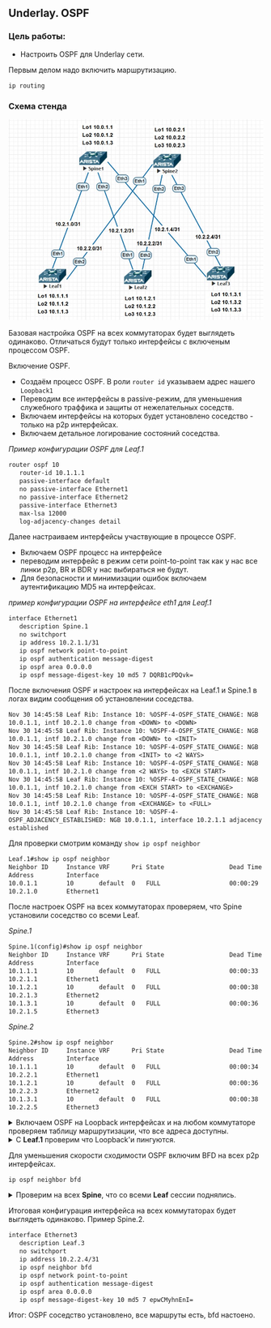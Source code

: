 ## Underlay. OSPF
### Цель работы:
 - Настроить OSPF для Underlay сети.

Первым делом надо включить маршрутизацию.

```
ip routing
```
### Схема стенда
![Topology.jpg](/Lab2/Topology.jpg)

Базовая настройка OSPF на всех коммутаторах будет выглядеть одинаково. Отличаться будут только интерфейсы с включеным процессом OSPF.

Включение OSPF.

- Создаём процесс OSPF. В роли `router id` указываем адрес нашего `Loopback1`
- Переводим все интерфейсы в passive-режим, для уменьшения служебного траффика и защиты от нежелательных соседств.
- Включаем интерфейсы на которых будет установлено соседство - только на p2p интерфейсах.
- Включаем детальное логирование состояний соседства.

_Пример конфигурации OSPF для Leaf.1_
```
router ospf 10
   router-id 10.1.1.1
   passive-interface default
   no passive-interface Ethernet1
   no passive-interface Ethernet2
   passive-interface Ethernet3
   max-lsa 12000
   log-adjacency-changes detail
```

Далее настраиваем интерфейсы участвующие в процессе OSPF.

- Включаем OSPF процесс на интерфейсе
- переводим интерфейс в режим сети point-to-point так как у нас все линки p2p, BR и BDR у нас выбираться не будут.
- Для безопасности и минимизации ошибок включаем аутентификацию MD5 на интерфейсах.
 
_пример конфигурации OSPF на интерфейсе eth1 для Leaf.1_
```
interface Ethernet1
   description Spine.1
   no switchport
   ip address 10.2.1.1/31
   ip ospf network point-to-point
   ip ospf authentication message-digest
   ip ospf area 0.0.0.0
   ip ospf message-digest-key 10 md5 7 DQRB1cPDQvk=
```
 
 После включения OSPF и настроек на интерфейсах на Leaf.1 и Spine.1 в логах видим сообщения об установлении соседства.

```
Nov 30 14:45:58 Leaf Rib: Instance 10: %OSPF-4-OSPF_STATE_CHANGE: NGB 10.0.1.1, intf 10.2.1.0 change from <DOWN> to <DOWN>
Nov 30 14:45:58 Leaf Rib: Instance 10: %OSPF-4-OSPF_STATE_CHANGE: NGB 10.0.1.1, intf 10.2.1.0 change from <DOWN> to <INIT>
Nov 30 14:45:58 Leaf Rib: Instance 10: %OSPF-4-OSPF_STATE_CHANGE: NGB 10.0.1.1, intf 10.2.1.0 change from <INIT> to <2 WAYS>
Nov 30 14:45:58 Leaf Rib: Instance 10: %OSPF-4-OSPF_STATE_CHANGE: NGB 10.0.1.1, intf 10.2.1.0 change from <2 WAYS> to <EXCH START>
Nov 30 14:45:58 Leaf Rib: Instance 10: %OSPF-4-OSPF_STATE_CHANGE: NGB 10.0.1.1, intf 10.2.1.0 change from <EXCH START> to <EXCHANGE>
Nov 30 14:45:58 Leaf Rib: Instance 10: %OSPF-4-OSPF_STATE_CHANGE: NGB 10.0.1.1, intf 10.2.1.0 change from <EXCHANGE> to <FULL>
Nov 30 14:45:58 Leaf Rib: Instance 10: %OSPF-4-OSPF_ADJACENCY_ESTABLISHED: NGB 10.0.1.1, interface 10.2.1.1 adjacency established 
```

Для проверки смотрим команду `show ip ospf neighbor`
```
Leaf.1#show ip ospf neighbor 
Neighbor ID     Instance VRF      Pri State                  Dead Time   Address         Interface
10.0.1.1        10       default  0   FULL                   00:00:29    10.2.1.0        Ethernet1
```

После настроек OSPF на всех коммутаторах проверяем, что Spine установили соседство со всеми Leaf.

_Spine.1_
```
Spine.1(config)#show ip ospf neighbor 
Neighbor ID     Instance VRF      Pri State                  Dead Time   Address         Interface
10.1.1.1        10       default  0   FULL                   00:00:33    10.2.1.1        Ethernet1
10.1.2.1        10       default  0   FULL                   00:00:38    10.2.1.3        Ethernet2
10.1.3.1        10       default  0   FULL                   00:00:36    10.2.1.5        Ethernet3
```

_Spine.2_
```
Spine.2#show ip ospf neighbor 
Neighbor ID     Instance VRF      Pri State                  Dead Time   Address         Interface
10.1.1.1        10       default  0   FULL                   00:00:34    10.2.2.1        Ethernet1
10.1.2.1        10       default  0   FULL                   00:00:36    10.2.2.3        Ethernet2
10.1.3.1        10       default  0   FULL                   00:00:38    10.2.2.5        Ethernet3
```
<details>
<summary>Включаем OSPF на Loopback интерфейсах и на любом коммутаторе проверяем таблицу маршрутизации, что все адреса доступны.</summary> 

_Leaf.3_
```

 O        10.0.1.1/32 [110/20] via 10.2.1.4, Ethernet1 # Loopback1 Spine.1
 O        10.0.1.2/32 [110/20] via 10.2.1.4, Ethernet1 # Loopback2 Spine.1
 O        10.0.1.3/32 [110/20] via 10.2.1.4, Ethernet1 # Loopback3 Spine.1
 O        10.0.2.1/32 [110/20] via 10.2.2.4, Ethernet2 # Loopback1 Spine.2
 O        10.0.2.2/32 [110/20] via 10.2.2.4, Ethernet2 # Loopback2 Spine.2
 O        10.0.2.3/32 [110/20] via 10.2.2.4, Ethernet2 # Loopback3 Spine.2
 O        10.1.1.1/32 [110/30] via 10.2.1.4, Ethernet1 # Loopback1 Leaf.1 через Spine.1
                               via 10.2.2.4, Ethernet2 # Loopback1 Leaf.1 через Spine.2
 O        10.1.1.2/32 [110/30] via 10.2.1.4, Ethernet1 # Loopback2 Leaf.1 через Spine.1
                               via 10.2.2.4, Ethernet2 # Loopback2 Leaf.1 через Spine.2
 O        10.1.1.3/32 [110/30] via 10.2.1.4, Ethernet1 # Loopback3 Leaf.1 через Spine.1
                               via 10.2.2.4, Ethernet2 # Loopback3 Leaf.1 через Spine.2
 O        10.1.2.1/32 [110/30] via 10.2.1.4, Ethernet1 # Loopback1 Leaf.2 через Spine.1
                               via 10.2.2.4, Ethernet2 # Loopback1 Leaf.2 через Spine.2
 O        10.1.2.2/32 [110/30] via 10.2.1.4, Ethernet1 # Loopback2 Leaf.2 через Spine.1
                               via 10.2.2.4, Ethernet2 # Loopback2 Leaf.2 через Spine.2
 O        10.1.2.3/32 [110/30] via 10.2.1.4, Ethernet1 # Loopback3 Leaf.2 через Spine.1
                               via 10.2.2.4, Ethernet2 # Loopback3 Leaf.2 через Spine.2
 C        10.1.3.1/32 is directly connected, Loopback1
 C        10.1.3.2/32 is directly connected, Loopback2
 C        10.1.3.3/32 is directly connected, Loopback3
 O        10.2.1.0/31 [110/20] via 10.2.1.4, Ethernet1 # p2p сеть Leaf.1 - Spine.1
 O        10.2.1.2/31 [110/20] via 10.2.1.4, Ethernet1 # p2p сеть Leaf.2 - Spine.1
 C        10.2.1.4/31 is directly connected, Ethernet1
 O        10.2.2.0/31 [110/20] via 10.2.2.4, Ethernet2 # p2p сеть Leaf.1 - Spine.2
 O        10.2.2.2/31 [110/20] via 10.2.2.4, Ethernet2 # p2p сеть Leaf.2 - Spine.2
 C        10.2.2.4/31 is directly connected, Ethernet2
```
</details>

<details>
<summary>С <b>Leaf.1</b> проверим что Loopback'и пингуются.</summary>

```
Leaf.1#ping 10.0.1.1
PING 10.0.1.1 (10.0.1.1) 72(100) bytes of data.
80 bytes from 10.0.1.1: icmp_seq=1 ttl=64 time=57.2 ms
80 bytes from 10.0.1.1: icmp_seq=2 ttl=64 time=49.0 ms
80 bytes from 10.0.1.1: icmp_seq=3 ttl=64 time=50.9 ms
80 bytes from 10.0.1.1: icmp_seq=4 ttl=64 time=44.2 ms
80 bytes from 10.0.1.1: icmp_seq=5 ttl=64 time=29.7 ms
--- 10.0.1.1 ping statistics ---
5 packets transmitted, 5 received, 0% packet loss, time 52ms
rtt min/avg/max/mdev = 29.723/46.255/57.246/9.253 ms, pipe 5, ipg/ewma 13.171/51.101 ms
Leaf.1#ping 10.0.2.1
PING 10.0.2.1 (10.0.2.1) 72(100) bytes of data.
80 bytes from 10.0.2.1: icmp_seq=1 ttl=64 time=78.6 ms
80 bytes from 10.0.2.1: icmp_seq=2 ttl=64 time=55.3 ms
80 bytes from 10.0.2.1: icmp_seq=3 ttl=64 time=47.1 ms
80 bytes from 10.0.2.1: icmp_seq=4 ttl=64 time=38.9 ms
80 bytes from 10.0.2.1: icmp_seq=5 ttl=64 time=31.1 ms
```

```
--- 10.0.2.1 ping statistics ---
5 packets transmitted, 5 received, 0% packet loss, time 59ms
rtt min/avg/max/mdev = 31.196/50.263/78.622/16.312 ms, pipe 5, ipg/ewma 14.754/63.399 ms
Leaf.1#ping 10.1.1.1
PING 10.1.1.1 (10.1.1.1) 72(100) bytes of data.
80 bytes from 10.1.1.1: icmp_seq=1 ttl=64 time=3.44 ms
80 bytes from 10.1.1.1: icmp_seq=2 ttl=64 time=0.034 ms
80 bytes from 10.1.1.1: icmp_seq=3 ttl=64 time=0.036 ms
80 bytes from 10.1.1.1: icmp_seq=4 ttl=64 time=0.032 ms
80 bytes from 10.1.1.1: icmp_seq=5 ttl=64 time=0.034 ms
--- 10.1.1.1 ping statistics ---
5 packets transmitted, 5 received, 0% packet loss, time 13ms
rtt min/avg/max/mdev = 0.032/0.716/3.447/1.365 ms, ipg/ewma 3.342/2.034 ms
Leaf.1#ping 10.1.2.1
PING 10.1.2.1 (10.1.2.1) 72(100) bytes of data.
80 bytes from 10.1.2.1: icmp_seq=1 ttl=63 time=101 ms
80 bytes from 10.1.2.1: icmp_seq=2 ttl=63 time=92.1 ms
80 bytes from 10.1.2.1: icmp_seq=3 ttl=63 time=84.9 ms
80 bytes from 10.1.2.1: icmp_seq=4 ttl=63 time=78.5 ms
80 bytes from 10.1.2.1: icmp_seq=5 ttl=63 time=71.5 ms
```
```
--- 10.1.2.1 ping statistics ---
5 packets transmitted, 5 received, 0% packet loss, time 44ms
rtt min/avg/max/mdev = 71.514/85.716/101.413/10.414 ms, pipe 5, ipg/ewma 11.220/92.824 ms
Leaf.1#ping 10.1.3.1
PING 10.1.3.1 (10.1.3.1) 72(100) bytes of data.
80 bytes from 10.1.3.1: icmp_seq=1 ttl=63 time=47.5 ms
80 bytes from 10.1.3.1: icmp_seq=2 ttl=63 time=38.1 ms
80 bytes from 10.1.3.1: icmp_seq=3 ttl=63 time=36.7 ms
80 bytes from 10.1.3.1: icmp_seq=4 ttl=63 time=30.0 ms
80 bytes from 10.1.3.1: icmp_seq=5 ttl=63 time=29.3 ms
--- 10.1.3.1 ping statistics ---
5 packets transmitted, 5 received, 0% packet loss, time 44ms
rtt min/avg/max/mdev = 29.370/36.381/47.543/6.589 ms, pipe 5, ipg/ewma 11.129/41.542 ms
```
</details>

Для уменьшения скорости сходимости OSPF включим BFD на всех p2p интерфейсах.

```
ip ospf neighbor bfd
```
<details>
<summary>Проверим на всех <b>Spine</b>, что со всеми <b>Leaf</b> сессии поднялись.</summary>

```
Spine.1#show bfd peers 
VRF name: default
-----------------
DstAddr       MyDisc    YourDisc  Interface/Transport    Type           LastUp 
--------- ----------- ----------- -------------------- ------- ----------------
10.2.1.1  2600936089  1481346065        Ethernet1(13)  normal   11/30/24 19:14 
10.2.1.3  4019426997  1178722661        Ethernet2(14)  normal   11/30/24 19:14 
10.2.1.5  4125477046  2585000598        Ethernet3(15)  normal   11/30/24 19:14 

   LastDown            LastDiag    State
-------------- ------------------- -----
         NA       No Diagnostic       Up
         NA       No Diagnostic       Up
         NA       No Diagnostic       Up
```
```
Spine.2# show bfd peers 
VRF name: default
-----------------
DstAddr       MyDisc    YourDisc  Interface/Transport    Type           LastUp 
--------- ----------- ----------- -------------------- ------- ----------------
10.2.2.1  3073013940  4057919696        Ethernet1(13)  normal   11/30/24 19:18 
10.2.2.3  1813504941  4015901872        Ethernet2(14)  normal   11/30/24 19:18 
10.2.2.5  2343508969  2082118508        Ethernet3(15)  normal   11/30/24 19:18 

   LastDown            LastDiag    State
-------------- ------------------- -----
         NA       No Diagnostic       Up
         NA       No Diagnostic       Up
         NA       No Diagnostic       Up
```
</details>

Итоговая конфигурация интерфейса на всех коммутаторах будет выглядеть одинаково. Пример Spine.2.

```
interface Ethernet3
   description Leaf.3
   no switchport
   ip address 10.2.2.4/31
   ip ospf neighbor bfd
   ip ospf network point-to-point
   ip ospf authentication message-digest
   ip ospf area 0.0.0.0
   ip ospf message-digest-key 10 md5 7 epwCMyhnEnI=
```

Итог: OSPF соседство установлено, все маршруты есть, bfd настоено.